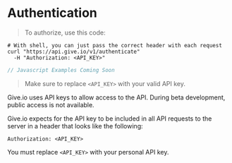 # Authentication

> To authorize, use this code:

```shell
# With shell, you can just pass the correct header with each request
curl "https://api.give.io/v1/authenticate"
  -H "Authorization: <API_KEY>"
```

```javascript
// Javascript Examples Coming Soon
```

> Make sure to replace `<API_KEY>` with your valid API key.

Give.io uses API keys to allow access to the API. During beta development, public access is not available.

Give.io expects for the API key to be included in all API requests to the server in a header that looks like the following:

`Authorization: <API_KEY>`

<aside class="notice">
You must replace <code>&lt;API_KEY&gt;</code> with your personal API key.
</aside>
